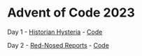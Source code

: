 # Advent of Code 2023

Day 1 - [Historian Hysteria](https://adventofcode.com/2024/day/1) - [Code](https://github.com/Matt-B/advent-of-code-2024/blob/main/src/main/kotlin/uk/co/mattbailey/adventofcode2024/Day01.kt)

Day 2 - [Red-Nosed Reports](https://adventofcode.com/2024/day/2) - [Code](https://github.com/Matt-B/advent-of-code-2024/blob/main/src/main/kotlin/uk/co/mattbailey/adventofcode2024/Day02.kt)